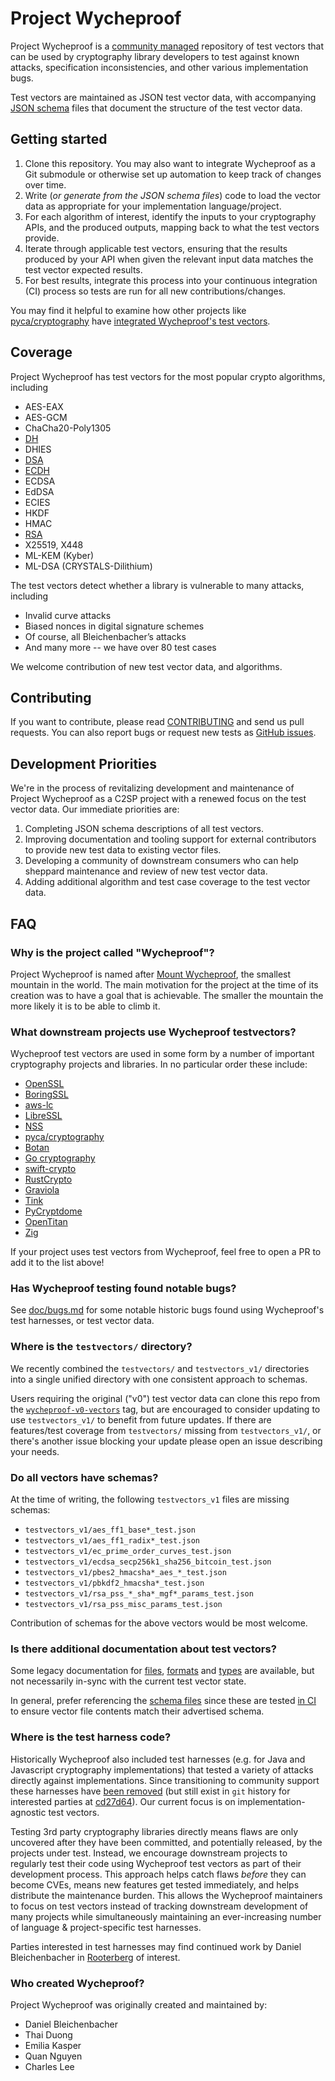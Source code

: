 # Project Wycheproof

Project Wycheproof is a [community managed](https://github.com/C2SP) repository
of test vectors that can be used by cryptography library developers to test 
against known attacks, specification inconsistencies, and other various 
implementation bugs.

Test vectors are maintained as JSON test vector data, with accompanying 
[JSON schema](https://json-schema.org/docs) files that document the structure 
of the test vector data.

## Getting started

1. Clone this repository. You may also want to integrate Wycheproof as a Git 
   submodule or otherwise set up automation to keep track of changes over time.
2. Write (_or generate from the JSON schema files_) code to load the vector data 
   as appropriate for your implementation language/project.
3. For each algorithm of interest, identify the inputs to your cryptography 
   APIs, and the produced outputs, mapping back to what the test vectors
   provide.
4. Iterate through applicable test vectors, ensuring that the results
   produced by your API when given the relevant input data matches the test 
   vector expected results.
5. For best results, integrate this process into your continuous integration 
   (CI) process so tests are run for all new contributions/changes.

You may find it helpful to examine how other projects like 
[pyca/cryptography](https://github.com/pyca/cryptography) have 
[integrated Wycheproof's test vectors](https://github.com/pyca/cryptography/tree/ec689a96c98037fc9929e830f551a85cac3973d3/tests/wycheproof).

## Coverage

Project Wycheproof has test vectors for the most popular crypto algorithms,
including

- AES-EAX
- AES-GCM
- ChaCha20-Poly1305
- [DH](doc/dh.md)
- DHIES
- [DSA](doc/dsa.md)
- [ECDH](doc/ecdh.md)
- ECDSA
- EdDSA
- ECIES
- HKDF
- HMAC
- [RSA](doc/rsa.md)
- X25519, X448
- ML-KEM (Kyber)
- ML-DSA (CRYSTALS-Dilithium)

The test vectors detect whether a library is vulnerable to many attacks,
including

*   Invalid curve attacks
*   Biased nonces in digital signature schemes
*   Of course, all Bleichenbacher’s attacks
*   And many more -- we have over 80 test cases

We welcome contribution of new test vector data, and algorithms.

## Contributing

If you want to contribute, please read [CONTRIBUTING](CONTRIBUTING.md) and send
us pull requests. You can also report bugs or request new tests as
[GitHub issues](https://github.com/C2SP/wycheproof/issues/new).

## Development Priorities

We're in the process of revitalizing development and maintenance of Project 
Wycheproof as a C2SP project with a renewed focus on the test vector data. 
Our immediate priorities are:

1. Completing JSON schema descriptions of all test vectors.
2. Improving documentation and tooling support for external contributors to
   provide new test data to existing vector files.
3. Developing a community of downstream consumers who can help sheppard 
   maintenance and review of new test vector data.
4. Adding additional algorithm and test case coverage to the test vector data.

## FAQ

### Why is the project called "Wycheproof"?

Project Wycheproof is named after 
[Mount Wycheproof](https://en.wikipedia.org/wiki/Mount_Wycheproof), the smallest
mountain in the world. The main motivation for the project at the time of its 
creation was to have a goal that is achievable. The smaller the mountain the 
more likely it is to be able to climb it.

### What downstream projects use Wycheproof testvectors?

Wycheproof test vectors are used in some form by a number of important
cryptography projects and libraries. In no particular order these include:

* [OpenSSL](https://openssl.org/)
* [BoringSSL](https://boringssl.googlesource.com/boringssl/)
* [aws-lc](https://github.com/aws/aws-lc)
* [LibreSSL](https://github.com/libressl/portable)
* [NSS](https://firefox-source-docs.mozilla.org/security/nss/index.html)
* [pyca/cryptography](https://cryptography.io/en/latest/)
* [Botan](https://botan.randombit.net/)
* [Go cryptography](https://golang.org)
* [swift-crypto](https://github.com/apple/swift-crypto)
* [RustCrypto](https://github.com/RustCrypto/)
* [Graviola](https://github.com/ctz/graviola)
* [Tink](https://developers.google.com/tink)
* [PyCryptdome](https://www.pycryptodome.org/)
* [OpenTitan](https://github.com/lowRISC/opentitan)
* [Zig](https://github.com/ziglang/zig)

If your project uses test vectors from Wycheproof, feel free to open a PR
to add it to the list above!

### Has Wycheproof testing found notable bugs?

See [doc/bugs.md](doc/bugs.md) for some notable historic bugs found using
Wycheproof's test harnesses, or test vector data.

### Where is the `testvectors/` directory?

We recently combined the `testvectors/` and `testvectors_v1/` directories into
a single unified directory with one consistent approach to schemas.

Users requiring the original ("v0") test vector data can clone this repo from
the [`wycheproof-v0-vectors`] tag, but are encouraged to consider updating to
use `testvectors_v1/` to benefit from future updates. If there are features/test
coverage from `testvectors/` missing from `testvectors_v1/`, or there's another
issue blocking your update please open an issue describing your needs.

[`wycheproof-v0-vectors`]: https://github.com/C2SP/wycheproof/releases/tag/wycheproof-v0-vectors

### Do all vectors have schemas?

At the time of writing, the following `testvectors_v1` files are missing schemas:

* `testvectors_v1/aes_ff1_base*_test.json`
* `testvectors_v1/aes_ff1_radix*_test.json`
* `testvectors_v1/ec_prime_order_curves_test.json`
* `testvectors_v1/ecdsa_secp256k1_sha256_bitcoin_test.json`
* `testvectors_v1/pbes2_hmacsha*_aes_*_test.json`
* `testvectors_v1/pbkdf2_hmacsha*_test.json`
* `testvectors_v1/rsa_pss_*_sha*_mgf*_params_test.json`
* `testvectors_v1/rsa_pss_misc_params_test.json`

Contribution of schemas for the above vectors would be most welcome.

### Is there additional documentation about test vectors?

Some legacy documentation for [files](doc/files.md), [formats](doc/formats.md) 
and [types](doc/types.md) are available, but not necessarily in-sync with the 
current test vector state. 

In general, prefer referencing the [schema files](schemas) since these are tested 
[in CI](https://github.com/cpu/wycheproof/actions/workflows/vectorlint.yml) to
ensure vector file contents match their advertised schema.

### Where is the test harness code?

Historically Wycheproof also included test harnesses (e.g. for Java and
Javascript cryptography implementations) that tested a variety of attacks
directly against implementations. Since transitioning to community support
these harnesses have [been removed][harness-rm] (but still exist in `git`
history for interested parties at [cd27d64]). Our current focus is on
implementation-agnostic test vectors.

Testing 3rd party cryptography libraries directly means flaws are only 
uncovered after they have been committed, and potentially released, by the
projects under test. Instead, we encourage downstream projects to regularly test
their code using Wycheproof test vectors as part of their development process.
This approach helps catch flaws _before_ they can become CVEs, means new 
features get tested immediately, and helps distribute the maintenance burden.
This allows the Wycheproof maintainers to focus on test vectors instead of 
tracking downstream development of many projects while simultaneously 
maintaining an ever-increasing number of language & project-specific test 
harnesses.

Parties interested in test harnesses may find continued work by 
Daniel Bleichenbacher in [Rooterberg](https://github.com/bleichenbacher-daniel/Rooterberg)
of interest.

[harness-rm]: https://github.com/C2SP/wycheproof/commit/d9b8297cc998fd1a11e64cdd585a671e8923f48b
[cd27d64]: https://github.com/C2SP/wycheproof/tree/cd27d6419bedd83cbd24611ec54b6d4bfdb0cdca

### Who created Wycheproof?

Project Wycheproof was originally created and maintained by:

*   Daniel Bleichenbacher
*   Thai Duong
*   Emilia Kasper
*   Quan Nguyen
*   Charles Lee
